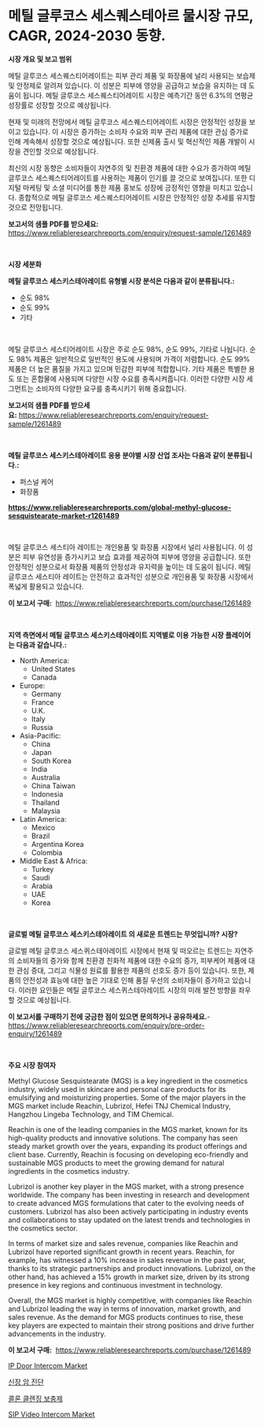 <p><h1>메틸 글루코스 세스퀘스테아르 물시장 규모, CAGR, 2024-2030 동향.</h1></p><p><strong>시장 개요 및 보고 범위</strong></p>
<p><p>메틸 글루코스 세스퀘스티어레이트는 피부 관리 제품 및 화장품에 널리 사용되는 보습제 및 안정제로 알려져 있습니다. 이 성분은 피부에 영양을 공급하고 보습을 유지하는 데 도움이 됩니다. 메틸 글루코스 세스퀘스티어레이트 시장은 예측기간 동안 6.3%의 연평균 성장률로 성장할 것으로 예상됩니다.</p><p>현재 및 미래의 전망에서 메틸 글루코스 세스퀘스티어레이트 시장은 안정적인 성장을 보이고 있습니다. 이 시장은 증가하는 소비자 수요와 피부 관리 제품에 대한 관심 증가로 인해 계속해서 성장할 것으로 예상됩니다. 또한 신제품 출시 및 혁신적인 제품 개발이 시장을 견인할 것으로 예상됩니다.</p><p>최신의 시장 동향은 소비자들이 자연주의 및 친환경 제품에 대한 수요가 증가하여 메틸 글루코스 세스퀘스티어레이트를 사용하는 제품이 인기를 끌 것으로 보여집니다. 또한 디지털 마케팅 및 소셜 미디어를 통한 제품 홍보도 성장에 긍정적인 영향을 미치고 있습니다. 종합적으로 메틸 글루코스 세스퀘스티어레이트 시장은 안정적인 성장 추세를 유지할 것으로 전망됩니다.</p></p>
<p><strong>보고서의 샘플 PDF를 받으세요:</strong> <a href="https://www.reliableresearchreports.com/enquiry/request-sample/1261489">https://www.reliableresearchreports.com/enquiry/request-sample/1261489</a></p>
<p>&nbsp;</p>
<p><strong>시장 세분화</strong></p>
<p><strong>메틸 글루코스 세스키스테아레이트 유형별 시장 분석은 다음과 같이 분류됩니다.:</strong></p>
<p><ul><li>순도 98%</li><li>순도 99%</li><li>기타</li></ul></p>
<p>&nbsp;</p>
<p><p>메틸 글루코스 세스티어레이트 시장은 주로 순도 98%, 순도 99%, 기타로 나뉩니다. 순도 98% 제품은 일반적으로 일반적인 용도에 사용되며 가격이 저렴합니다. 순도 99% 제품은 더 높은 품질을 가지고 있으며 민감한 피부에 적합합니다. 기타 제품은 특별한 용도 또는 혼합물에 사용되며 다양한 시장 수요를 충족시켜줍니다. 이러한 다양한 시장 세그먼트는 소비자의 다양한 요구를 충족시키기 위해 중요합니다.</p></p>
<p><strong>보고서의 샘플 PDF를 받으세요:</strong>&nbsp;<a href="https://www.reliableresearchreports.com/enquiry/request-sample/1261489">https://www.reliableresearchreports.com/enquiry/request-sample/1261489</a></p>
<p>&nbsp;</p>
<p><strong> 메틸 글루코스 세스키스테아레이트 응용 분야별 시장 산업 조사는 다음과 같이 분류됩니다.:</strong></p>
<p><ul><li>퍼스널 케어</li><li>화장품</li></ul></p>
<p><strong><a href="https://www.reliableresearchreports.com/global-methyl-glucose-sesquistearate-market-r1261489">https://www.reliableresearchreports.com/global-methyl-glucose-sesquistearate-market-r1261489</a></strong></p>
<p>&nbsp;</p>
<p><p>메틸 글루코스 세스티아 레이트는 개인용품 및 화장품 시장에서 널리 사용됩니다. 이 성분은 피부 유연성을 증가시키고 보습 효과를 제공하여 피부에 영양을 공급합니다. 또한 안정적인 성분으로서 화장품 제품의 안정성과 유지력을 높이는 데 도움이 됩니다. 메틸 글루코스 세스티아 레이트는 안전하고 효과적인 성분으로 개인용품 및 화장품 시장에서 폭넓게 활용되고 있습니다.</p></p>
<p><strong>이 보고서 구매:</strong>&nbsp; <a href="https://www.reliableresearchreports.com/purchase/1261489">https://www.reliableresearchreports.com/purchase/1261489</a></p>
<p>&nbsp;</p>
<p><strong>지역 측면에서 메틸 글루코스 세스키스테아레이트 지역별로 이용 가능한 시장 플레이어는 다음과 같습니다.:</strong></p>
<p><ul>
    <li>
        North America:
        <ul>
            <li>United States</li>
            <li>Canada</li>
        </ul>
    </li>
    <li>
        Europe:
        <ul>
            <li>Germany</li>
            <li>France</li>
            <li>U.K.</li>
            <li>Italy</li>
            <li>Russia</li>
        </ul>
    </li>
    <li>
        Asia-Pacific:
        <ul>
            <li>China</li>
            <li>Japan</li>
            <li>South Korea</li>
            <li>India</li>
            <li>Australia</li>
            <li>China Taiwan</li>
            <li>Indonesia</li>
            <li>Thailand</li>
            <li>Malaysia</li>
        </ul>
    </li>
    <li>
        Latin America:
        <ul>
            <li>Mexico</li>
            <li>Brazil</li>
            <li>Argentina Korea</li>
            <li>Colombia</li>
        </ul>
    </li>
    <li>
        Middle East & Africa:
        <ul>
            <li>Turkey</li>
            <li>Saudi</li>
            <li>Arabia</li>
            <li>UAE</li>
            <li>Korea</li>
        </ul>
    </li>
    </ul></p>
<p>&nbsp;</p>
<p><strong>글로벌 메틸 글루코스 세스키스테아레이트 의 새로운 트렌드는 무엇입니까? 시장?</strong></p>
<p><p>글로벌 메틸 글루코스 세스퀴스테아레이트 시장에서 현재 및 떠오르는 트렌드는 자연주의 소비자들의 증가와 함께 친환경 친화적 제품에 대한 수요의 증가, 피부케어 제품에 대한 관심 증대, 그리고 식물성 원료를 활용한 제품의 선호도 증가 등이 있습니다. 또한, 제품의 안전성과 효능에 대한 높은 기대로 인해 품질 우선의 소비자들이 증가하고 있습니다. 이러한 요인들은 메틸 글루코스 세스퀴스테아레이트 시장의 미래 발전 방향을 좌우할 것으로 예상됩니다.</p></p>
<p><strong>이 보고서를 구매하기 전에 궁금한 점이 있으면 문의하거나 공유하세요.</strong>- <a href="https://www.reliableresearchreports.com/enquiry/pre-order-enquiry/1261489">https://www.reliableresearchreports.com/enquiry/pre-order-enquiry/1261489</a></p>
<p>&nbsp;</p>
<p><strong>주요 시장 참여자</strong></p>
<p><p>Methyl Glucose Sesquistearate (MGS) is a key ingredient in the cosmetics industry, widely used in skincare and personal care products for its emulsifying and moisturizing properties. Some of the major players in the MGS market include Reachin, Lubrizol, Hefei TNJ Chemical Industry, Hangzhou Lingeba Technology, and TIM Chemical.</p><p>Reachin is one of the leading companies in the MGS market, known for its high-quality products and innovative solutions. The company has seen steady market growth over the years, expanding its product offerings and client base. Currently, Reachin is focusing on developing eco-friendly and sustainable MGS products to meet the growing demand for natural ingredients in the cosmetics industry.</p><p>Lubrizol is another key player in the MGS market, with a strong presence worldwide. The company has been investing in research and development to create advanced MGS formulations that cater to the evolving needs of customers. Lubrizol has also been actively participating in industry events and collaborations to stay updated on the latest trends and technologies in the cosmetics sector.</p><p>In terms of market size and sales revenue, companies like Reachin and Lubrizol have reported significant growth in recent years. Reachin, for example, has witnessed a 10% increase in sales revenue in the past year, thanks to its strategic partnerships and product innovations. Lubrizol, on the other hand, has achieved a 15% growth in market size, driven by its strong presence in key regions and continuous investment in technology.</p><p>Overall, the MGS market is highly competitive, with companies like Reachin and Lubrizol leading the way in terms of innovation, market growth, and sales revenue. As the demand for MGS products continues to rise, these key players are expected to maintain their strong positions and drive further advancements in the industry.</p></p>
<p><strong>이 보고서 구매:</strong>&nbsp;&nbsp;<a href="https://www.reliableresearchreports.com/purchase/1261489">https://www.reliableresearchreports.com/purchase/1261489</a></p>
<p><p><a href="https://github.com/peachesmcdowel1/Market-Research-Report-List-2/blob/main/ip-door-intercom-market.md">IP Door Intercom Market</a></p><p><a href="https://github.com/LanceOlsotn8978/Market-Research-Report-List-1/blob/main/565707718576.md">신장 암 진단</a></p><p><a href="https://github.com/Madalyell456456/Market-Research-Report-List-1/blob/main/332668118575.md">콜론 클렌징 보충제</a></p><p><a href="https://github.com/edytherolanlouisejk1miz0wig/Market-Research-Report-List-2/blob/main/sip-video-intercom-market.md">SIP Video Intercom Market</a></p></p>